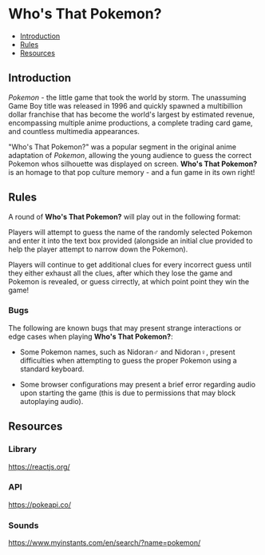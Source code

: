 # Who's That Pokemon?

- [Introduction](#introduction)
- [Rules](#rules)
- [Resources](#resources)


## Introduction

_Pokemon_ - the little game that took the world by storm. The unassuming Game Boy title was released in 1996 and quickly spawned a multibillion dollar franchise that has become the world's largest by estimated revenue, encompassing multiple anime productions, a complete trading card game, and countless multimedia appearances.

"Who's That Pokemon?" was a popular segment in the original anime adaptation of _Pokemon_, allowing the young audience to guess the correct Pokemon whos silhouette was displayed on screen. **Who's That Pokemon?** is an homage to that pop culture memory - and a fun game in its own right!


## Rules

A round of **Who's That Pokemon?** will play out in the following format:

Players will attempt to guess the name of the randomly selected Pokemon and enter it into the text box provided (alongside an initial clue provided to help the player attempt to narrow down the Pokemon).

Players will continue to get additional clues for every incorrect guess until they either exhaust all the clues, after which they lose the game and Pokemon is revealed, or guess cirrectly, at which point point they win the game!

### Bugs

The following are known bugs that may present strange interactions or edge cases when playing **Who's That Pokemon?**:

- Some Pokemon names, such as Nidoran♂ and Nidoran♀, present difficulties when attempting to guess the proper Pokemon using a standard keyboard.

- Some browser configurations may present a brief error regarding audio upon starting the game (this is due to permissions that may block autoplaying audio).


## Resources

### Library

https://reactjs.org/

### API

https://pokeapi.co/

### Sounds

https://www.myinstants.com/en/search/?name=pokemon/
